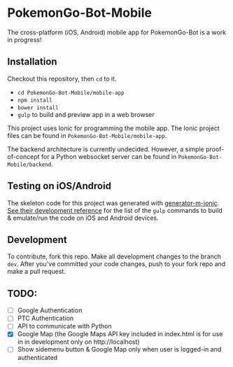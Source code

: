 # PokemonGo-Bot-Mobile

The cross-platform (iOS, Android) mobile app for PokemonGo-Bot is a work in progress!

## Installation
Checkout this repository, then `cd` to it.
- `cd PokemonGo-Bot-Mobile/mobile-app`
- `npm install`
- `bower install`
- `gulp` to build and preview app in a web browser

This project uses Ionic for programming the mobile app. The Ionic project files can be found in `PokemonGo-Bot-Mobile/mobile-app`.

The backend architecture is currently undecided. However, a simple proof-of-concept for a Python websocket server can be found in `PokemonGo-Bot-Mobile/backend`.

## Testing on iOS/Android
The skeleton code for this project was generated with [generator-m-ionic](https://github.com/mwaylabs/generator-m-ionic/). [See their development reference](https://github.com/mwaylabs/generator-m-ionic/blob/master/docs/guides/development_intro.md) for the list of the `gulp` commands to build & emulate/run the code on iOS and Android devices.

## Development

To contribute, fork this repo. Make all development changes to the branch `dev`. After you've committed your code changes, push to your fork repo and make a pull request.

## TODO:
- [ ] Google Authentication
- [ ] PTC Authentication
- [ ] API to communicate with Python
- [x] Google Map (the Google Maps API key included in index.html is for use in in development only on http://localhost)
- [ ] Show sidemenu button & Google Map only when user is logged-in and authenticated
